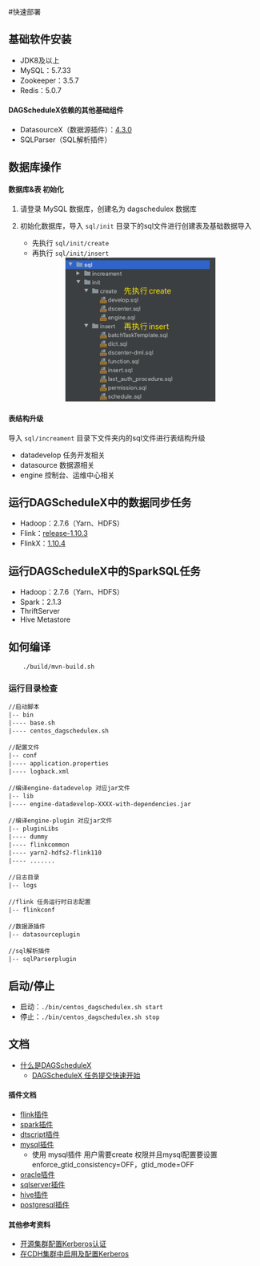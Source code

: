 #快速部署

## 基础软件安装
 * JDK8及以上
* MySQL：5.7.33
* Zookeeper：3.5.7
* Redis：5.0.7

#### DAGScheduleX依赖的其他基础组件
* DatasourceX（数据源插件）：[4.3.0](https://github.com/DTStack/DatasourceX)
* SQLParser（SQL解析插件）

## 数据库操作
#### 数据库&表 初始化
1. 请登录 MySQL 数据库，创建名为 dagschedulex 数据库
2. 初始化数据库，导入 `sql/init` 目录下的sql文件进行创建表及基础数据导入
    * 先执行 `sql/init/create`
    * 再执行 `sql/init/insert`
    
    <div align=center> 
     <img src= ./sqlinit.jpg width=300 />
    </div>

#### 表结构升级
导入 `sql/increament` 目录下文件夹内的sql文件进行表结构升级
* datadevelop 任务开发相关
* datasource 数据源相关
* engine 控制台、运维中心相关


## 运行DAGScheduleX中的数据同步任务
* Hadoop：2.7.6（Yarn、HDFS）
* Flink：[release-1.10.3](https://github.com/apache/flink/releases/tag/release-1.10.3)
* FlinkX：[1.10.4](https://github.com/DTStack/flinkx/releases/tag/1.10.4)
    
## 运行DAGScheduleX中的SparkSQL任务
* Hadoop：2.7.6（Yarn、HDFS）
* Spark：2.1.3
* ThriftServer
* Hive Metastore

## 如何编译
```Shell
    ./build/mvn-build.sh
```

### 运行目录检查
```
//启动脚本
|-- bin 
|---- base.sh
|---- centos_dagschedulex.sh

//配置文件
|-- conf 
|---- application.properties
|---- logback.xml

//编译engine-datadevelop 对应jar文件
|-- lib 
|---- engine-datadevelop-XXXX-with-dependencies.jar

//编译engine-plugin 对应jar文件
|-- pluginLibs 
|---- dummy
|---- flinkcommon
|---- yarn2-hdfs2-flink110
|---- .......

//日志目录
|-- logs 

//flink 任务运行时日志配置
|-- flinkconf 

//数据源插件
|-- datasourceplugin

//sql解析插件 
|-- sqlParserplugin 
```

## 启动/停止
* 启动：`./bin/centos_dagschedulex.sh start`
* 停止：`./bin/centos_dagschedulex.sh stop`


## 文档
* [什么是DAGScheduleX](https://github.com/DTStack/DAGScheduleX/blob/master/docs/DAGScheduleX%20github.pdf)
    * [DAGScheduleX 任务提交快速开始](https://github.com/DTStack/DAGScheduleX/blob/master/docs/submit_CH.md)
    

#### 插件文档
* [flink插件](https://github.com/DTStack/DAGScheduleX/blob/master/docs/plugins/flink.md)
* [spark插件](https://github.com/DTStack/DAGScheduleX/blob/master/docs/plugins/spark_yarn.md)
* [dtscript插件](https://github.com/DTStack/DAGScheduleX/blob/master/docs/plugins/dtscript.md)
* [mysql插件](https://github.com/DTStack/DAGScheduleX/blob/master/docs/plugins/mysql.md)
  * 使用 mysql插件 用户需要create 权限并且mysql配置要设置 enforce_gtid_consistency=OFF，gtid_mode=OFF
* [oracle插件](https://github.com/DTStack/DAGScheduleX/blob/master/docs/plugins/oracle.md)
* [sqlserver插件](https://github.com/DTStack/DAGScheduleX/blob/master/docs/plugins/sqlserver.md)
* [hive插件](https://github.com/DTStack/DAGScheduleX/blob/master/docs/plugins/hive.md)
* [postgresql插件](https://github.com/DTStack/DAGScheduleX/blob/master/docs/plugins/postgresql.md)

#### 其他参考资料
* [开源集群配置Kerberos认证](https://github.com/DTStack/DAGScheduleX/blob/master/docs/hadoopWithKerberos.docx) 
* [在CDH集群中启用及配置Kerberos](https://github.com/DTStack/DAGScheduleX/blob/master/docs/chdWhithKerberos.docx) 

